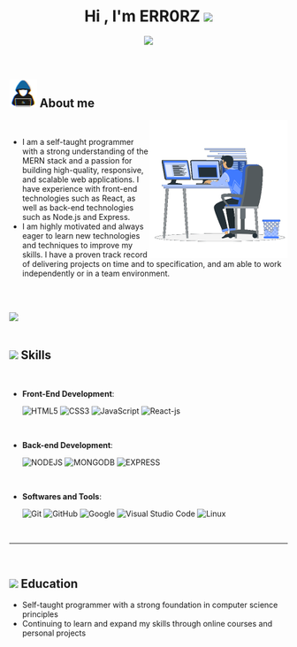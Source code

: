 <h1 align="center"><b>Hi , I'm ERR0RZ </b><img src="https://media.giphy.com/media/hvRJCLFzcasrR4ia7z/giphy.gif" width="35"></h1>

<p align="center">
  <a href="https://github.com/DenverCoder1/readme-typing-svg"><img src="https://readme-typing-svg.herokuapp.com?font=Time+New+Roman&color=cyan&size=25&center=true&vCenter=true&width=600&height=100&lines=Self-taught+Full-stack+Developer,;Active+Learner/Researcher,;Love+to+learn+new+stuffs..<3"></a>
</p>


<br>



	
## <picture><img src = "https://github.com/0xAbdulKhalid/0xAbdulKhalid/raw/main/assets/mdImages/about_me.gif" width = 50px></picture> **About me**

<picture> <img align="right" src="https://github.com/0xAbdulKhalid/0xAbdulKhalid/raw/main/assets/mdImages/Right_Side.gif" width = 250px></picture>

<br>

- I am a self-taught programmer with a strong understanding of the MERN stack and a passion for building high-quality, responsive, and scalable web applications. I have experience with front-end technologies such as React, as well as back-end technologies such as Node.js and Express.
- I am highly motivated and always eager to learn new technologies and techniques to improve my skills. I have a proven track record of delivering projects on time and to specification, and am able to work independently or in a team environment. 


<br><br>

<img src="https://user-images.githubusercontent.com/73097560/115834477-dbab4500-a447-11eb-908a-139a6edaec5c.gif"><br><br>

## <img src="https://media2.giphy.com/media/QssGEmpkyEOhBCb7e1/giphy.gif?cid=ecf05e47a0n3gi1bfqntqmob8g9aid1oyj2wr3ds3mg700bl&rid=giphy.gif" width ="25"><b> Skills</b>
<br>

<p align="center">

- **Front-End Development**:

   ![HTML5](https://img.shields.io/badge/HTML5%20-%23E34F26.svg?style=for-the-badge&logo=html5&logoColor=white)
   ![CSS3](https://img.shields.io/badge/CSS%20-%231572B6.svg?style=for-the-badge&logo=css3&logoColor=white)
   ![JavaScript](https://img.shields.io/badge/JavaScript%20-%23F7DF1E.svg?style=for-the-badge&logo=javascript&logoColor=black)
   ![React-js](https://img.shields.io/badge/React-20232A?style=for-the-badge&logo=react&logoColor=61DAFB)
<br>   
   
- **Back-end Development**:
    
    ![NODEJS](https://img.shields.io/badge/Node.js-339933?style=for-the-badge&logo=nodedotjs&logoColor=white)
    ![MONGODB](https://img.shields.io/badge/MongoDB-4EA94B?style=for-the-badge&logo=mongodb&logoColor=white)
    ![EXPRESS](https://img.shields.io/badge/Express.js-000000?style=for-the-badge&logo=express&logoColor=white)

<br>

- **Softwares and Tools**:

    ![Git](https://img.shields.io/badge/git-%23F05033.svg?style=for-the-badge&logo=git&logoColor=white)
    ![GitHub](https://img.shields.io/badge/github-%23121011.svg?style=for-the-badge&logo=github&logoColor=white)
    ![Google](https://img.shields.io/badge/google-%234285F4.svg?style=for-the-badge&logo=google&logoColor=white)
    ![Visual Studio Code](https://img.shields.io/badge/Visual%20Studio%20Code-0078d7.svg?style=for-the-badge&logo=visual-studio-code&logoColor=white)
    ![Linux](https://img.shields.io/badge/Linux-FCC624?style=for-the-badge&logo=linux&logoColor=black) 

<br>


-----

<br>
	
## <img src="https://media4.giphy.com/media/IhIDRwEVka6plLPC9z/giphy.gif" width ="100px"><b> Education </b>

- Self-taught programmer with a strong foundation in computer science principles
- Continuing to learn and expand my skills through online courses and personal projects
